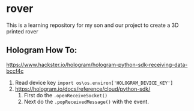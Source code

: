 # rover

This is a learning repository for my son and our project to create a 3D printed rover

## Hologram How To:

https://www.hackster.io/hologram/hologram-python-sdk-receiving-data-bccf4c

1. Read device key `import os\os.environ['HOLOGRAM_DEVICE_KEY']`
1. https://hologram.io/docs/reference/cloud/python-sdk/
    1. First do the `.openReceiveSocket()`
    1. Next do the `.popReceivedMessage()` with the event.
